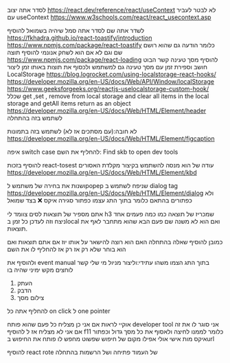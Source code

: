 לסדר אתה יצוב
https://react.dev/reference/react/useContext לא לבטר לעביר עם useContext
https://www.w3schools.com/react/react_usecontext.asp

לשדר אתה שם
לסדר אתה סמל שיהיה בשמואל
להוסיף
https://fkhadra.github.io/react-toastify/introduction
https://www.npmjs.com/package/react-toastify
כלומר הודעה גם שהוא רושם שם
וגם לא אם הוא לשחק אנונמי
להוסיף תוצה
https://www.npmjs.com/package/react-loading
להוסיף מסך טעינה קשר הבוט חושב וספירת זמן
עם מסך טעינה גם למשתמש ולכסוף את תוצות באותו זמן
ליצור LocalStorage
https://blog.logrocket.com/using-localstorage-react-hooks/
https://developer.mozilla.org/en-US/docs/Web/API/Window/localStorage
https://www.geeksforgeeks.org/reactjs-uselocalstorage-custom-hook/
שכלל
get ,set , remove from local storage
and clear all items in the local storage
and getAll items return as an object
https://developer.mozilla.org/en-US/docs/Web/HTML/Element/header
לשתמש בזה בהתחלה

לא חובה:(עם מסתכים אז לא) לשתמש בזה בתמונות
https://developer.mozilla.org/en-US/docs/Web/HTML/Element/figcaption

איפה switch case
‏להחליף את השם:
Find skb to open dev tools

להוסיף בזכות react-tosest
עודה של הוא מנסה להשתמש בקיצור מקלדת האסורים
https://developer.mozilla.org/en-US/docs/Web/HTML/Element/kbd

ושנות את בחירה של משתמש לpopep שניפח לשתמש ב dialog tag
https://developer.mozilla.org/en-US/docs/Web/HTML/Element/dialog
‏ולא כפתורים בהתאם
‏כלומר בתוך התג עצמו כפתור סגירה איקס ❌ בצד שמואל

אתם מספיר של תוצאות לסים
צוומד לי h3 שמכריז של תוצאה
כמו כמה פעמים אחד ניצח וזה לעדכן כל זמן בlocal ואם הוא לא משנה שם פעם הבא שהוא מתחבר לאף את תוצאות.

‏כמובן להוסיף שאלה בהתחלה האם הוא רוצה להישאר על אותו יוז אם אתם תוצאות
‏ואם הוא בוחר שלא רק אז רק אז להחליף לו את השם

‏ולהוסיף את event manual
בתוך התג הצמו
משהו עתידי:וליצור מניול מי שלי קשר לוחצים מקש ימיני שהיה בו

1. העתק
2. ⁠הדבק
3. ⁠צילום מסך

להחליף אתה כל on click
ל one pointer

‏אוקיי לראות אם אני כן מצליח כל פעם שהוא פותח developer tool אני סוגר לו את זה אם אני לא מצליח אז ל להוסיף f11 כלומר לממנו לחיצה
‏ולאסוף את כל מסך גדול וכפתור איקס מות אישי
‏אולי אפילו מקום של חיפוש שפשוט מחפש לו פותח את החיפוש בurl

להוסיף react rote של העמוד פתיחה ושל הרשמות בהתחלה
